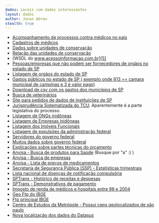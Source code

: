 ```yaml
---
dados: Locais com dados interessantes
layout: dados
author: Jonas Abreu
stealth: true
---
```


* [Acompanhamento de processos contra médicos no país][1]
* [Cadastros de médicos][2]
* [Dados sobre unidades de conservação][3]
* [Relação das unidades de conservação][4]
* [WSDL do www.acessoinformacao.com.br][5]
* [Pessoas/empresas que não podem ser fornecedores de orgãos no estado de SP][6]
* [Listagem de orgãos do estado de SP][7]
* [Gastos públicos no estado de SP ( exemplo onde 613 == camara municipal de campinas e 3 é valor pago)][8]
* [Download de csv com os gastos dos municípios de SP][9]
* [Busca de veterinários][10]
* [Site para pedidos de dados de instituições de SP][11]
* [Jurisprudência Sistematizada do TCU][12]. Aparentemente é a parte legislativa do processo.
* [Listagem de ONGs inidôneas][13]
* [Listagem de Empresas inidôneas][14]
* [Listagem dos Imóveis Funcionais][15]
* [Listagem de expulsões da administração federal][16]
* [Servidores do governo federal][17]
* [Muitos dados sobre governo federal][18]
* [Explicações sobre partes técnicas do orçamento][19]
* [Anvisa - Busca de produtos para Saúde][20] (Busque por "a" :) )
* [Anvisa - Busca de empresas][21]
* [Anvisa - Lista de preços de medicamentos][22]
* [Secretaria de Segurança Pública (SSP) - Estatísticas trimestrais][23]
* [Lista nacional de doenças de notificação compulsória][24]
* [SPTrans - Histórico de receitas e despesas][25]
* [SPTrans - Demonstrativos de pagamento][26]
* [Imposto de renda de médicos e hospitais entre 98 e 2004][27]
* [Geo Ftp do IBGE][28]
* [Ftp principal IBGE][29]
* [Centro de Estudos da Metrópole - Possui ceps geolocalizados de são paulo][30]
* [Nova localização dos dados do Datasus][31]
* [Sistema de Informação de Saneamento no Brasil][32]

[1]: http://www.portalmedico.org.br/include/acompanhamento/pesquisa.asp
[2]: http://portal.cfm.org.br/index.php?medicosNome=&medicosCRM=&medicosUF=SP&medicosMunicipios=9668&medicosSituacao=&medicosTipoInscricao=&medicosEspecialidade=24&buscaEfetuada=true&option=com_medicos#buscaMedicos
[3]: http://www.mma.gov.br/areas-protegidas/cadastro-nacional-de-ucs/consulta-gerar-relatorio-de-uc
[4]: http://www.mma.gov.br/areas-protegidas/cadastro-nacional-de-ucs/consulta-por-uc
[5]: http://www.acessoainformacao.gov.br/sistema/Utilidade/WSAjax.asmx?op=ConsultaOrgaosComSIC&wsdl
[6]: http://www2.tce.sp.gov.br/ConsultaApenados/exportarApenacoes.ashx?tipo=xml
[7]: http://www.portaldocidadao.tce.sp.gov.br/api_xml_orgaos
[8]: http://www.portaldocidadao.tce.sp.gov.br/api_xml_despesas/226/613/2011/5/3
[9]: http://www.portaldocidadao.tce.sp.gov.br/municipio_downloads/despesas/2012?ds_municipio=
[10]: http://www.cfmv.gov.br/consulta/index.php?nome_regra=inicia&nome=&inscricao_uf=SP&inscricao_nro=27670&inscricao_classe=VP&uf=&especialidade=&inscricao_tipo=&situacao=&ordem=NOME&pag=1&posicao=0&flag=1
[11]: http://www.sic.sp.gov.br/
[12]: https://contas.tcu.gov.br/portal/SigaMenuSistema?codItem=2537
[13]: http://www.portaldatransparencia.gov.br/downloads/view.asp?c=CEPIM#get
[14]: http://www.portaldatransparencia.gov.br/downloads/view.asp?c=CEIS
[15]: http://www.portaldatransparencia.gov.br/downloads/view.asp?c=imoveisfuncionais
[16]: http://www.portaldatransparencia.gov.br/downloads/view.asp?c=expulsoes
[17]: http://www.portaldatransparencia.gov.br/downloads/view.asp?c=Servidores
[18]: http://www.portaldatransparencia.gov.br/planilhas/index.asp
[19]: http://www.fazenda.sp.gov.br/cge2/perguntas.pdf
[20]: http://www.anvisa.gov.br/scriptsweb/correlato/correlato_rotulagem.htm
[21]: http://www.anvisa.gov.br/datavisa/Consulta_Autorizacao/consulta_autorizacao_internet.asp
[22]: http://portal.anvisa.gov.br/wps/portal/anvisa/anvisa/regulado/!ut/p/c5/rZC3krNAEISfRQ8grYNlFXKHR6zMjxEkFHJIGAEnCqOnP6ou-oMjuplggq6p7v5ABKZ9Jt0jTdpH9UwKcAQRjT912RCkDYSQfnxCUxc5FfdbqCto0kMaw19GhjPfcItAAI5QiP9lY22-8_chgwPnHhuct9k7itpz98N2vdbiKrLdfBxe6oi5mg7cy0d4XiNf26syz6-1zxY_SWa85ntYIHqcylV_LldwJQiUEISngwkma2nKGc02wT_6DAduVOUVhCCSYl_HzLB1BLfEwdBUJQZtW8XMQsD9Qx7zXuRPvf6jRydmBDImiISKFGMQHEM4KJXTK2rQhWnSDQbfeV9NFGp6bpnio14rp_3YInpLbs_usCydDbzYjFj2YU3YpX2XOy8z3NyXx5oXeK89T_gyBHnjBMXVuLNhadyzl1u0h0JB1-R8q-650DbpeKncDWmKZT3i0VL9uPX8l0jPqaeNp8B6mTtFlBohgFnlWGKkaUm6AHXpdRvRMnrEEOvlxTebfumV/?1dmy&urile=wcm%3apath%3a/anvisa+portal/anvisa/pos+-+comercializacao+-+pos+-+uso/regulacao+de+marcado/publicacao+regulacao+economica/listas+de+precos+de+medicamentos+03
[23]: http://www.ssp.sp.gov.br/novaestatistica/Trimestrais.aspx
[24]: http://www.saude.sp.gov.br/resources/ses/perfil/profissional-da-saude/servicos/lista_nacional_de_doencas_de_notificacao_compulsoria_.pdf
[25]: http://www.sptrans.com.br/indicadores/historico_receitas-despesas.aspx
[26]: http://200.99.150.163/DemPag/hdempag.aspx
[27]: http://tabnet2.datasus.gov.br/cgi/irrf99/irrf00.htm
[28]: ftp://geoftp.ibge.gov.br/
[29]: ftp://ftp.ibge.gov.br/
[30]: http://www.fflch.usp.br/centrodametropole/v3/bases.php?retorno=716&language=pt_br
[31]: ftp://ftp.datasus.gov.br/dissemin/publicos/
[32]: http://www.snis.gov.br/
